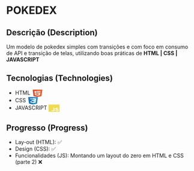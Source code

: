 # POKEDEX

## Descrição (Description)
Um modelo de pokedex simples com transições e com foco em consumo de API e transição de telas, utilizando boas práticas de **HTML | CSS | JAVASCRIPT**

## Tecnologias (Technologies)
 - HTML <img align="center" alt="Rafa-HTML" height="20" width="30" src="https://raw.githubusercontent.com/devicons/devicon/master/icons/html5/html5-original.svg">
 - CSS <img align="center" alt="Rafa-CSS" height="20" width="30" src="https://raw.githubusercontent.com/devicons/devicon/master/icons/css3/css3-original.svg">
 - JAVASCRIPT <img align="center" alt="Rafa-Js" height="20" width="30" src="https://raw.githubusercontent.com/devicons/devicon/master/icons/javascript/javascript-plain.svg">

## Progresso (Progress)

- Lay-out (HTML): :white_check_mark:
- Design (CSS): :white_check_mark:
- Funcionalidades (JS): Montando um layout do zero em HTML e CSS (parte 2) :x:
